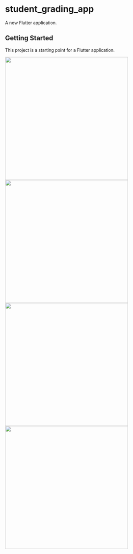 # student_grading_app

A new Flutter application.

## Getting Started

This project is a starting point for a Flutter application.

<img src="https://user-images.githubusercontent.com/30291617/103279869-ee54c680-49df-11eb-9ff5-6c8c3ef4611f.png" widht="40" height="400">   <img src="https://user-images.githubusercontent.com/30291617/103279872-ef85f380-49df-11eb-978c-d1dcd3212dcd.png" widht="40" height="400">   <img src="https://user-images.githubusercontent.com/30291617/103279875-f0b72080-49df-11eb-8508-dd2cd484ff73.png" widht="40" height="400">   <img src="https://user-images.githubusercontent.com/30291617/103279877-f14fb700-49df-11eb-9d35-dae21390238e.png" widht="40" height="400">
